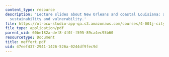 ```yaml
---
content_type: resource
description: 'Lecture slides about New Orleans and coastal Louisiana: a review on
  sustainability and vulnerability.'
file: https://ol-ocw-studio-app-qa.s3.amazonaws.com/courses/4-001j-cityscope-new-orleans-spring-2007/47eef43729411426526a0244df9fec9d_meffert.pdf
file_type: application/pdf
parent_uid: 60be182a-def8-4f0f-f595-89ca4ec95b60
resourcetype: Document
title: meffert.pdf
uid: 47eef437-2941-1426-526a-0244df9fec9d
---
```

